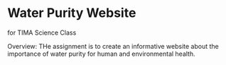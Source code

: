 # Water Purity Website
  for TIMA Science Class
  
Overview: THe assignment is to create an informative website about the importance of water purity for human and environmental health.  

